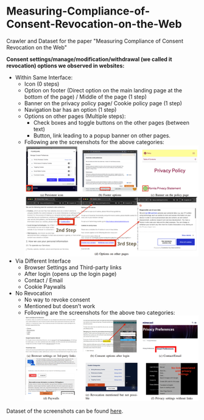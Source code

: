 # Measuring-Compliance-of-Consent-Revocation-on-the-Web
Crawler and Dataset for the paper "Measuring Compliance of Consent Revocation on the Web"

**Consent settings/manage/modification/withdrawal (we called it revocation) options we observed in websites:**
* Within Same Interface:
   - Icon (0 steps)
   - Option on footer (Direct option on the main landing page at the bottom of the page) / Middle of the page (1 step) 
   - Banner on the privacy policy page/ Cookie policy page (1 step)
   - Navigation bar has an option (1 step)
   - Options on other pages (Multiple steps):
      - Check boxes and toggle buttons on the other pages (between text) 
      - Button, link leading to a popup banner on other pages.
   - Following are the screenshots for the above categories:
      ![same_interface](https://github.com/Gayatri-Priyadarsini/Measuring-Compliance-of-Consent-Revocation-on-the-Web/blob/main/images/1.png)
* Via Different Interface
   - Browser Settings and Third-party links
   - After login (opens up the login page)
   - Contact / Email
   - Cookie Paywalls
* No Revocation
   - No way to revoke consent
   - Mentioned but doesn’t work
   - Following are the screenshots for the above two categories:
     ![diff_interface_or_no_revocation](https://github.com/Gayatri-Priyadarsini/Measuring-Compliance-of-Consent-Revocation-on-the-Web/blob/main/images/2.png)



Dataset of the screenshots can be found [here](https://www.dropbox.com/home/Revocation). 
